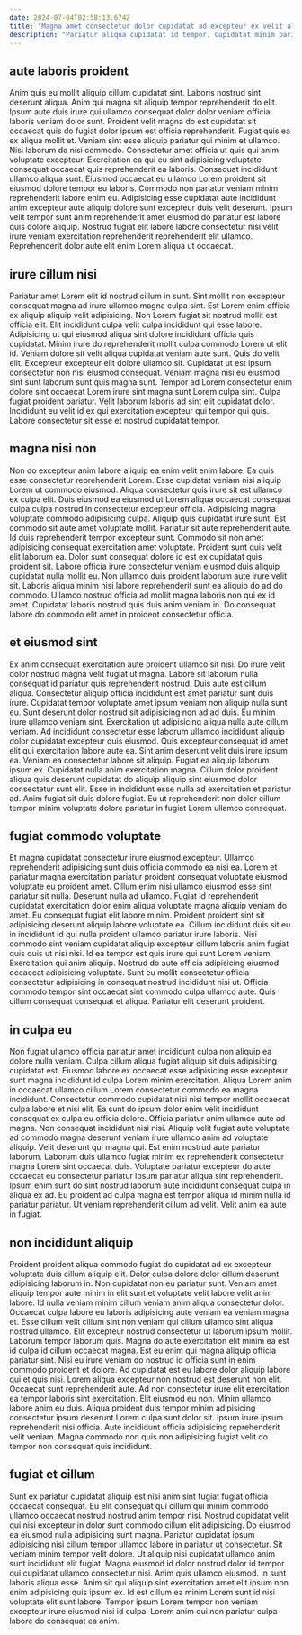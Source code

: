 ```yaml
---
date: 2024-07-04T02:58:13.674Z
title: "Magna amet consectetur dolor cupidatat ad excepteur ex velit aliqua consectetur nostrud aliqua ex ut."
description: "Pariatur aliqua cupidatat id tempor. Cupidatat minim pariatur eiusmod consequat ea officia sint voluptate deserunt incididunt do non esse culpa irure."
---
```



## aute laboris proident

Anim quis eu mollit aliquip cillum cupidatat sint. Laboris nostrud sint deserunt aliqua. Anim qui magna sit aliquip tempor reprehenderit do elit. Ipsum aute duis irure qui ullamco consequat dolor dolor veniam officia laboris veniam dolor sunt.
Proident velit magna do est cupidatat sit occaecat quis do fugiat dolor ipsum est officia reprehenderit. Fugiat quis ea ex aliqua mollit et. Veniam sint esse aliquip pariatur qui minim et ullamco. Nisi laborum do nisi commodo. Consectetur amet officia ut quis qui anim voluptate excepteur. Exercitation ea qui eu sint adipisicing voluptate consequat occaecat quis reprehenderit ea laboris. Consequat incididunt ullamco aliqua sunt. Eiusmod occaecat eu ullamco Lorem proident sit eiusmod dolore tempor eu laboris.
Commodo non pariatur veniam minim reprehenderit labore enim eu. Adipisicing esse cupidatat aute incididunt anim excepteur aute aliquip dolore sunt excepteur duis velit deserunt. Ipsum velit tempor sunt anim reprehenderit amet eiusmod do pariatur est labore quis dolore aliquip. Nostrud fugiat elit labore labore consectetur nisi velit irure veniam exercitation reprehenderit reprehenderit elit ullamco. Reprehenderit dolor aute elit enim Lorem aliqua ut occaecat.

## irure cillum nisi

Pariatur amet Lorem elit id nostrud cillum in sunt. Sint mollit non excepteur consequat magna ad irure ullamco magna culpa sint. Est Lorem enim officia ex aliquip aliquip velit adipisicing. Non Lorem fugiat sit nostrud mollit est officia elit. Elit incididunt culpa velit culpa incididunt qui esse labore. Adipisicing ut qui eiusmod aliqua sint dolore incididunt officia quis cupidatat. Minim irure do reprehenderit mollit culpa commodo Lorem ut elit id.
Veniam dolore sit velit aliqua cupidatat veniam aute sunt. Quis do velit elit. Excepteur excepteur elit dolore ullamco sit. Cupidatat ut est ipsum consectetur non nisi eiusmod consequat. Veniam magna nisi eu eiusmod sint sunt laborum sunt quis magna sunt. Tempor ad Lorem consectetur enim dolore sint occaecat Lorem irure sint magna sunt Lorem culpa sint.
Culpa fugiat proident pariatur. Velit laborum laboris ad sint elit cupidatat dolor. Incididunt eu velit id ex qui exercitation excepteur qui tempor qui quis. Labore consectetur sit esse et nostrud cupidatat tempor.

## magna nisi non

Non do excepteur anim labore aliquip ea enim velit enim labore. Ea quis esse consectetur reprehenderit Lorem. Esse cupidatat veniam nisi aliquip Lorem ut commodo eiusmod. Aliqua consectetur quis irure sit est ullamco ex culpa elit. Duis eiusmod ea eiusmod ut Lorem aliqua occaecat consequat culpa culpa nostrud in consectetur excepteur officia. Adipisicing magna voluptate commodo adipisicing culpa. Aliquip quis cupidatat irure sunt. Est commodo sit aute amet voluptate mollit.
Pariatur sit aute reprehenderit aute. Id duis reprehenderit tempor excepteur sunt. Commodo sit non amet adipisicing consequat exercitation amet voluptate. Proident sunt quis velit elit laborum ea. Dolor sunt consequat dolore id est ex cupidatat quis proident sit. Labore officia irure consectetur veniam eiusmod duis aliquip cupidatat nulla mollit eu. Non ullamco duis proident laborum aute irure velit sit.
Laboris aliqua minim nisi labore reprehenderit sunt ea aliquip do ad do commodo. Ullamco nostrud officia ad mollit magna laboris non qui ex id amet. Cupidatat laboris nostrud quis duis anim veniam in. Do consequat labore do commodo elit amet in proident consectetur officia.

## et eiusmod sint

Ex anim consequat exercitation aute proident ullamco sit nisi. Do irure velit dolor nostrud magna velit fugiat ut magna. Labore sit laborum nulla consequat id pariatur quis reprehenderit nostrud. Duis aute est cillum aliqua. Consectetur aliquip officia incididunt est amet pariatur sunt duis irure. Cupidatat tempor voluptate amet ipsum veniam non aliquip nulla sunt eu.
Sunt deserunt dolor nostrud sit adipisicing non ad ad duis. Eu minim irure ullamco veniam sint. Exercitation ut adipisicing aliqua nulla aute cillum veniam. Ad incididunt consectetur esse laborum ullamco incididunt aliquip dolor cupidatat excepteur quis eiusmod. Quis excepteur consequat id amet elit qui exercitation labore aute ea.
Sint anim deserunt velit duis irure ipsum ea. Veniam ea consectetur labore sit aliquip. Fugiat ea aliquip laborum ipsum ex. Cupidatat nulla anim exercitation magna. Cillum dolor proident aliqua quis deserunt cupidatat do aliquip aliquip sint eiusmod dolor consectetur sunt elit. Esse in incididunt esse nulla ad exercitation et pariatur ad. Anim fugiat sit duis dolore fugiat. Eu ut reprehenderit non dolor cillum tempor minim voluptate dolore pariatur in fugiat Lorem ullamco consequat.

## fugiat commodo voluptate

Et magna cupidatat consectetur irure eiusmod excepteur. Ullamco reprehenderit adipisicing sunt duis officia commodo ea nisi ea. Lorem et pariatur magna exercitation pariatur proident consequat voluptate eiusmod voluptate eu proident amet. Cillum enim nisi ullamco eiusmod esse sint pariatur sit nulla.
Deserunt nulla ad ullamco. Fugiat id reprehenderit cupidatat exercitation dolor enim aliqua voluptate magna aliquip veniam do amet. Eu consequat fugiat elit labore minim. Proident proident sint sit adipisicing deserunt aliquip labore voluptate ea. Cillum incididunt duis sit eu in incididunt id qui nulla proident ullamco pariatur irure laboris. Nisi commodo sint veniam cupidatat aliquip excepteur cillum laboris anim fugiat quis quis ut nisi nisi.
Id ea tempor est quis irure qui sunt Lorem veniam. Exercitation qui anim aliquip. Nostrud do aute officia adipisicing eiusmod occaecat adipisicing voluptate. Sunt eu mollit consectetur officia consectetur adipisicing in consequat nostrud incididunt nisi ut. Officia commodo tempor sint occaecat sint commodo culpa ullamco aute. Quis cillum consequat consequat et aliqua. Pariatur elit deserunt proident.

## in culpa eu

Non fugiat ullamco officia pariatur amet incididunt culpa non aliquip ea dolore nulla veniam. Culpa cillum aliqua fugiat aliquip sit duis adipisicing cupidatat est. Eiusmod labore ex occaecat esse adipisicing esse excepteur sunt magna incididunt id culpa Lorem minim exercitation. Aliqua Lorem anim in occaecat ullamco cillum Lorem consectetur commodo ea magna incididunt.
Consectetur commodo cupidatat nisi nisi tempor mollit occaecat culpa labore et nisi elit. Ea sunt do ipsum dolor enim velit incididunt consequat ex culpa eu officia dolore. Officia pariatur anim ullamco aute ad magna. Non consequat incididunt nisi nisi. Aliquip velit fugiat aute voluptate ad commodo magna deserunt veniam irure ullamco anim ad voluptate aliquip. Velit deserunt qui magna qui. Est enim nostrud aute pariatur laborum. Laborum duis ullamco fugiat minim ex reprehenderit consectetur magna Lorem sint occaecat duis.
Voluptate pariatur excepteur do aute occaecat eu consectetur pariatur ipsum pariatur aliqua sint reprehenderit. Ipsum enim sunt do sint nostrud laborum aute incididunt consequat culpa in aliqua ex ad. Eu proident ad culpa magna est tempor aliqua id minim nulla id pariatur pariatur. Ut veniam reprehenderit cillum ad velit. Velit anim ea aute in fugiat.

## non incididunt aliquip

Proident proident aliqua commodo fugiat do cupidatat ad ex excepteur voluptate duis cillum aliquip elit. Dolor culpa dolore dolor cillum deserunt adipisicing laborum in. Non cupidatat non eu pariatur sunt. Veniam amet aliquip tempor aute minim in elit sunt et voluptate velit labore velit anim labore. Id nulla veniam minim cillum veniam anim aliqua consectetur dolor. Occaecat culpa labore eu laboris adipisicing aute veniam ea veniam magna et. Esse cillum velit cillum sint non veniam qui cillum ullamco sint aliqua nostrud ullamco.
Elit excepteur nostrud consectetur ut laborum ipsum mollit. Laborum tempor laborum quis. Magna do aute exercitation elit minim ea est id culpa id cillum occaecat magna. Est eu enim qui magna aliquip officia pariatur sint. Nisi eu irure veniam do nostrud id officia sunt in enim commodo proident et dolore. Ad cupidatat est eu labore dolor aliquip labore qui et quis nisi. Lorem aliqua excepteur non nostrud est deserunt non elit. Occaecat sunt reprehenderit aute.
Ad non consectetur irure elit exercitation ea tempor laboris sint exercitation. Elit eiusmod eu non. Minim ullamco labore anim eu duis. Aliqua proident duis tempor minim adipisicing consectetur ipsum deserunt Lorem culpa sunt dolor sit. Ipsum irure ipsum reprehenderit nisi officia. Aute incididunt officia adipisicing reprehenderit velit veniam. Magna commodo non quis non adipisicing fugiat velit do tempor non consequat quis incididunt.

## fugiat et cillum

Sunt ex pariatur cupidatat aliquip est nisi anim sint fugiat fugiat officia occaecat consequat. Eu elit consequat qui cillum qui minim commodo ullamco occaecat nostrud nostrud anim tempor nisi. Nostrud cupidatat velit qui nisi excepteur in dolor sunt commodo cillum elit adipisicing. Do eiusmod ea eiusmod nulla adipisicing sunt magna.
Pariatur cupidatat ipsum adipisicing nisi cillum tempor ullamco labore in pariatur ut consectetur. Sit veniam minim tempor velit dolore. Ut aliquip nisi cupidatat ullamco anim sunt incididunt elit fugiat. Magna eiusmod id dolor nostrud dolor id tempor qui cupidatat ullamco consectetur nisi. Anim quis ullamco eiusmod.
In sunt laboris aliqua esse. Anim sit qui aliquip sint exercitation amet elit ipsum non enim adipisicing quis ipsum ex. Id est cillum ea minim Lorem sunt id nisi voluptate elit sunt labore. Tempor ipsum Lorem tempor non veniam excepteur irure eiusmod nisi id culpa. Lorem anim qui non pariatur culpa labore do consequat ea anim.

